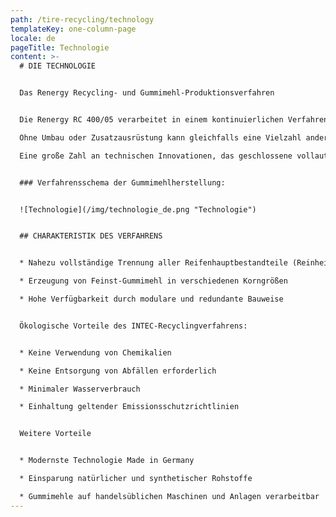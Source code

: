 ```yaml
---
path: /tire-recycling/technology
templateKey: one-column-page
locale: de
pageTitle: Technologie
content: >-
  # DIE TECHNOLOGIE


  Das Renergy Recycling- und Gummimehl-Produktionsverfahren


  Die Renergy RC 400/05 verarbeitet in einem kontinuierlichen Verfahren speziell Altreifen bei sehr tiefen Temperaturen (bis zu -195 °C) unter Einsatz von flüssigem Stickstoff als Kühlmittel.\

  Ohne Umbau oder Zusatzausrüstung kann gleichfalls eine Vielzahl anderer Gummiabfälle verwertet werden.\

  Eine große Zahl an technischen Innovationen, das geschlossene vollautomatische System und die patentierte Technologie sichern dabei höchste Effektivität und Produktivität.


  ### Verfahrensschema der Gummimehlherstellung:


  ![Technologie](/img/technologie_de.png "Technologie")


  ## CHARAKTERISTIK DES VERFAHRENS


  * Nahezu vollständige Trennung aller Reifenhauptbestandteile (Reinheit > 99 %)

  * Erzeugung von Feinst-Gummimehl in verschiedenen Korngrößen

  * Hohe Verfügbarkeit durch modulare und redundante Bauweise


  Ökologische Vorteile des INTEC-Recyclingverfahrens:


  * Keine Verwendung von Chemikalien

  * Keine Entsorgung von Abfällen erforderlich

  * Minimaler Wasserverbrauch

  * Einhaltung geltender Emissionsschutzrichtlinien


  Weitere Vorteile


  * Modernste Technologie Made in Germany

  * Einsparung natürlicher und synthetischer Rohstoffe

  * Gummimehle auf handelsüblichen Maschinen und Anlagen verarbeitbar
---
```

